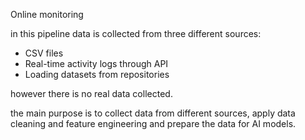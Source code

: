 Online monitoring

in this pipeline data is collected from three different sources:
  * CSV files
  * Real-time activity logs through API
  * Loading datasets from repositories

however there is no real data collected.

the main purpose is to collect data from different sources, apply data cleaning and feature engineering and prepare the data for AI models.
